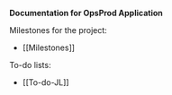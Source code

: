 
**Documentation for OpsProd Application** 

Milestones for the project:
- [[Milestones]]

To-do lists:
- [[To-do-JL]]

